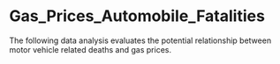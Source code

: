 # Gas_Prices_Automobile_Fatalities
The following data analysis evaluates the potential relationship between motor vehicle related deaths and gas prices.
